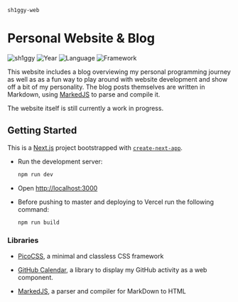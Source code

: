 `sh1ggy-web`
# Personal Website & Blog

![sh1ggy](https://img.shields.io/badge/sh1ggy-darkblue?style=plastic) ![Year](https://img.shields.io/badge/Year-2021-red?style=plastic) ![Language](https://img.shields.io/badge/TypeScript-grey?style=plastic&logo=typescript) ![Framework](https://img.shields.io/badge/NextJS-grey?style=plastic&logo=next.js)

This website includes a blog overviewing my personal programming journey as well as as a fun way to play around with website development and show off a bit of my personality. The blog posts themselves are written in Markdown, using [MarkedJS](https://marked.js.org/) to parse and compile it. 

The website itself is still currently a work in progress. 

## Getting Started

This is a [Next.js](https://nextjs.org/) project bootstrapped with [`create-next-app`](https://github.com/vercel/next.js/tree/canary/packages/create-next-app).


- Run the development server:

	```bash
	npm run dev
	```

- Open [http://localhost:3000](http://localhost:3000)
- Before pushing to master and deploying to Vercel run the following command:
	```bash
	npm run build 
	```

### Libraries
- [PicoCSS](https://github.com/picocss/pico), a minimal and classless CSS framework

- [GitHub Calendar](https://github.com/Bloggify/github-calendar), a library to display my GitHub activity as a web component. 

- [MarkedJS](https://github.com/markedjs/marked), a parser and compiler for MarkDown to HTML